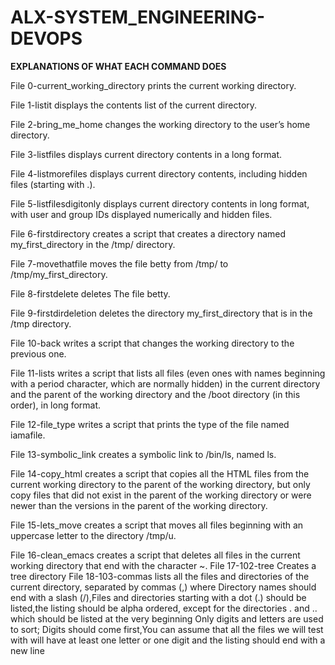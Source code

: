 # ALX-SYSTEM_ENGINEERING-DEVOPS
**EXPLANATIONS OF WHAT EACH COMMAND DOES**

File 0-current_working_directory prints the current working directory.

File 1-listit displays the contents list of the current directory.

File 2-bring_me_home changes the working directory to the user’s home directory.

File 3-listfiles displays current directory contents in a long format.

File 4-listmorefiles displays current directory contents, including hidden files (starting with .).

File 5-listfilesdigitonly displays current directory contents in long format, with user and group IDs displayed numerically and hidden files.

File 6-firstdirectory creates a script that creates a directory named my_first_directory in the /tmp/ directory.

File 7-movethatfile moves the file betty from /tmp/ to /tmp/my_first_directory.

File 8-firstdelete deletes The file betty.

File 9-firstdirdeletion deletes the directory my_first_directory that is in the /tmp directory.

File 10-back writes a script that changes the working directory to the previous one.

File 11-lists writes a script that lists all files (even ones with names beginning with a period character, which are normally hidden) in the current directory and the parent of the working directory and the /boot directory (in this order), in long format.

File 12-file_type writes a script that prints the type of the file named iamafile.

File 13-symbolic_link creates a symbolic link to /bin/ls, named ls.

File 14-copy_html creates a script that copies all the HTML files from the current working directory to the parent of the working directory, but only copy files that did not exist in the parent of the working directory or were newer than the versions in the parent of the working directory.

File 15-lets_move creates a script that moves all files beginning with an uppercase letter to the directory /tmp/u.

File 16-clean_emacs creates a script that deletes all files in the current working directory that end with the character ~.
File 17-102-tree Creates a tree directory
File 18-103-commas  lists all the files and directories of the current directory, separated by commas (,) where Directory names should end with a slash (/),Files and directories starting with a dot (.) should be listed,the listing should be alpha ordered, except for the directories . and .. which should be listed at the very beginning
Only digits and letters are used to sort; Digits should come first,You can assume that all the files we will test with will have at least one letter or one digit and the listing should end with a new line



